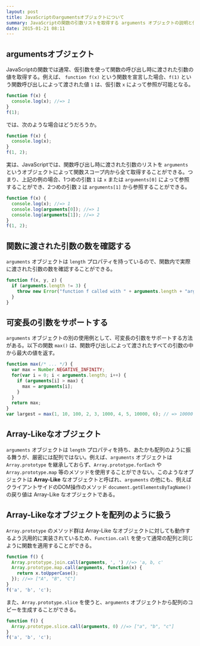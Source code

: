 ```yaml
---
layout: post
title: JavaScriptのargumentsオブジェクトについて
summary: JavaScriptの関数の引数リストを取得する arguments オブジェクトの説明と使用例
date: 2015-01-21 08:11
---
```


## argumentsオブジェクト

JavaScriptの関数では通常、仮引数を使って関数の呼び出し時に渡された引数の値を取得する。例えば、 `function f(x)` という関数を宣言した場合、`f(1)` という関数呼び出しによって渡された値 `1` は、仮引数 `x` によって参照が可能となる。

```js
function f(x) {
  console.log(x); //=> 1
}
f(1);
```

では、次のような場合はどうだろうか。

```js
function f(x) {
  console.log(x);
}
f(1, 2);
```

実は、JavaScriptでは、関数呼び出し時に渡された引数のリストを `arguments` というオブジェクトによって関数スコープ内から全て取得することができる。つまり、上記の例の場合、1つめの引数 `1` は `x` または `arguments[0]` によって参照することができ、2つめの引数 `2` は `arguments[1]` から参照することができる。

```js
function f(x) {
  console.log(x); //=> 1
  console.log(arguments[0]); //=> 1
  console.log(arguments[1]); //=> 2
}
f(1, 2);
```

## 関数に渡された引数の数を確認する

`arguments` オブジェクトは `length` プロパティを持っているので、関数内で実際に渡された引数の数を確認することができる。

```js
function f(x, y, z) {
  if (arguments.length != 3) {
    throw new Error("function f called with " + arguments.length + "arguments, but it expects 3 arguments.");
  }
}
```

## 可変長の引数をサポートする

`arguments` オブジェクトの別の使用例として、可変長の引数をサポートする方法がある。以下の関数 `max()` は、関数呼び出しによって渡されたすべての引数の中から最大の値を返す。

```js
function max(/* ... */) {
  var max = Number.NEGATIVE_INFINITY;
  for(var i = 0; i < arguments.length; i++) {
    if (arguments[i] > max) {
      max = arguments[i];
    }
  }
  return max;
}
var largest = max(1, 10, 100, 2, 3, 1000, 4, 5, 10000, 6); // => 10000
```

## Array-Likeなオブジェクト

`arguments` オブジェクトは `length` プロパティを持ち、あたかも配列のように振る舞うが、厳密には配列ではない。例えば、`arguments` オブジェクトは `Array.prototype` を継承しておらず、`Array.prototype.forEach` や `Array.prototype.map` 等のメソッドを使用することができない。このようなオブジェクトは **Array-Like** なオブジェクトと呼ばれ、`arguments` の他にも、例えばクライアントサイドのDOM操作のメソッド `document.getElementsByTagName()` の戻り値は Array-Like なオブジェクトである。

## Array-Likeなオブジェクトを配列のように扱う

`Array.prototype` のメソッド群は Array-Like なオブジェクトに対しても動作するよう汎用的に実装されているため、`Function.call` を使って通常の配列と同じように関数を適用することができる。

```js
function f() {
  Array.prototype.join.call(arguments, ', ') //=> 'a, b, c'
  Array.prototype.map.call(arguments, function(x) {
    return x.toUpperCase();
  }); //=> ["A", "B", "C"]
}
f('a', 'b', 'c');
```

また、`Array.prototype.slice` を使うと、`arguments` オブジェクトから配列のコピーを生成することができる。

```js
function f() {
  Array.prototype.slice.call(arguments, 0) //=> ["a", "b", "c"]
}
f('a', 'b', 'c');
```

